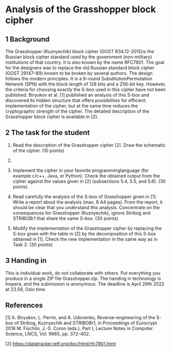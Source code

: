 # Analysis of the Grasshopper block cipher
## 1 Background
The Grasshopper (Kuznyechik) block cipher (GOST R34.12-2015)is the Russian block
cipher standard used by the government (non-military) institutions of that country. It
is also known by the name RFC7801. The goal for the designers was to replace the
old Russian standard block cipher (GOST 29147–89) known to be broken by several authors. The design follows the modern principles. It is a 9-round SubstitutionPermutation Network (SPN) with the block length of 128 bits and a 256-bit key. However, the criteria for choosing exactly the S-box used in this cipher have not been published. Biryukov et al. [1] published an analysis of this S-box and discovered its hidden
structure that offers possibilities for efficient implementation of the cipher, but at the
same time reduces the cryptographic strength of the cipher. The detailed description of
the Grasshopper block cipher is available in [2].

## 2 The task for the student
1. Read the description of the Grasshopper cipher [2]. Draw the schematic of the cipher. (10 points)
2. 
3. Implement the cipher in your favorite programminglanguage (for example c/c++, Java, or Python). Check the obtained output from the cipher against the values
given in [2] (subsections 5.4, 5.5, and 5.6). (30 points)

3. Read carefully the analysis of the S-box of Grasshopper given in [1]. Write
a report about the analysis (max. 8 A4 pages). From the report, it should be
clear that you understand this analysis. Concentrate on the consequences for
Grasshopper (Kuznyechik), ignore Stribog and STRIBOBr1 that share the same
S-box. (30 points)

4. Modify the implementation of the Grasshopper cipher by replacing the S-box
given with the table in [2] by the decomposition of this S-box obtained in [1].
Check the new implementation in the same way as in Task 2. (30 points)

## 3 Handing in
This is individual work, do not collaborate with others. Put everything you produce in
a single ZIP file Grasshopper.zip. The handing in technology is Inspera, and the
submission is anonymous. The deadline is April 29th 2022 at 23.59, Oslo time

## References
[1] A. Biryukov, L. Perrin, and A. Udovenko, Reverse-engineering of the S-box of
Stribog, Kuznyechik and STRIBOBr1, in Proceedings of Eurocrypt 2016 M. Fischlin, J.-S. Coron (eds.), Part I, Lecture Notes in Computer Science, LNCS, Vol.
9665, pp. 372–402.

[2] https://datatracker.ietf.org/doc/html/rfc7801.html
